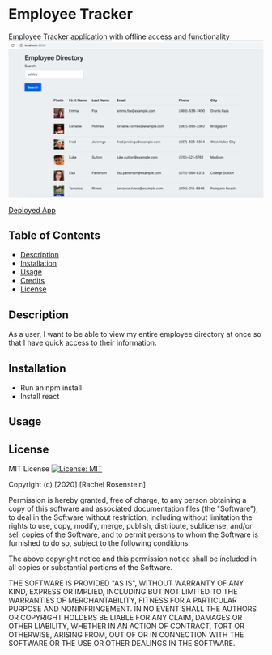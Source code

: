 # Employee Tracker

Employee Tracker application with offline access and functionality
![](https://github.com/rachelrosenstein/employee-directory/blob/main/Screen%20Shot%202021-01-22%20at%208.21.46%20PM.png?raw=true)

[Deployed App](https://rachelrosenstein.github.io/employee-directory/)
## Table of Contents
* [Description](#description)
* [Installation](#installation)
* [Usage](#usage)
* [Credits](#credits)
* [License](#License)

## Description

As a user, I want to be able to view my entire employee directory at once so that I have quick access to their information.

## Installation
* Run an npm install
* Install react

## Usage


## License
MIT License [![License: MIT](https://img.shields.io/badge/License-MIT-yellow.svg)](https://opensource.org/licenses/MIT)

Copyright (c) [2020] [Rachel Rosenstein]

Permission is hereby granted, free of charge, to any person obtaining a copy
of this software and associated documentation files (the "Software"), to deal
in the Software without restriction, including without limitation the rights
to use, copy, modify, merge, publish, distribute, sublicense, and/or sell
copies of the Software, and to permit persons to whom the Software is
furnished to do so, subject to the following conditions:

The above copyright notice and this permission notice shall be included in all
copies or substantial portions of the Software.

THE SOFTWARE IS PROVIDED "AS IS", WITHOUT WARRANTY OF ANY KIND, EXPRESS OR
IMPLIED, INCLUDING BUT NOT LIMITED TO THE WARRANTIES OF MERCHANTABILITY,
FITNESS FOR A PARTICULAR PURPOSE AND NONINFRINGEMENT. IN NO EVENT SHALL THE
AUTHORS OR COPYRIGHT HOLDERS BE LIABLE FOR ANY CLAIM, DAMAGES OR OTHER
LIABILITY, WHETHER IN AN ACTION OF CONTRACT, TORT OR OTHERWISE, ARISING FROM,
OUT OF OR IN CONNECTION WITH THE SOFTWARE OR THE USE OR OTHER DEALINGS IN THE
SOFTWARE.